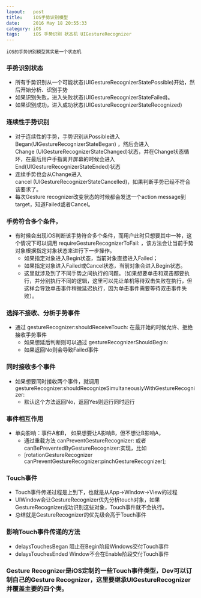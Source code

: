 ```yaml
---
layout:   post
title:    iOS手势识别模型
date:     2016 May 18 20:55:33
category: iOS
tags:     iOS 手势识别 状态机 UIGestureRecognizer
---
```


	iOS的手势识别模型其实是一个状态机

### 手势识别状态

- 所有手势识别从一个可能状态(UIGestureRecognizerStatePossible)开始，然后开始分析、识别手势
- 如果识别失败，进入失败状态(UIGestureRecognizerStateFailed)。
- 如果识别成功，进入成功状态(UIGestureRecognizerStateRecognized)

### 连续性手势识别

- 对于连续性的手势，手势识别从Possible进入Began(UIGestureRecognizerStateBegan) ，然后会进入Change (UIGestureRecognizerStateChanged)状态，并在Change状态循环，在最后用户手指离开屏幕的时候会进入End(UIGestureRecognizerStateEnded)状态
- 连续手势也会从Change进入cancel (UIGestureRecognizerStateCancelled)，如果判断手势已经不符合该要求了。
- 每次Gesture recognizer改变状态的时候都会发送一个action message到target，知道Failed或者Cancel。

### 手势符合多个条件，

- 有时候会出现iOS判断该手势符合多个条件，而用户此时只想要其中一种，这个情况下可以调用 requireGestureRecognizerToFail: ，该方法会让当前手势对象根据指定对象状态来进行下一步操作。
    - 如果指定对象进入Begin状态，当前对象直接进入Failed；
    - 如果指定对象进入Failed或Cancel状态，当前对象会进入Begin状态。
    - 这里就涉及到了不同手势之间执行的问题。（如果想要单击和双击都要执行，并分别执行不同的逻辑，这里可以先让单机等待双击失败在执行，但这样会导致单击事件稍微延迟执行，因为单击事件需要等待双击事件失败）。

### 选择不接收、分析手势事件

- 通过 gestureRecognizer:shouldReceiveTouch: 在最开始的时候允许、拒绝接收手势事件
    - 如果想延后判断则可以通过 gestureRecognizerShouldBegin:
    - 如果返回No则会导致Failed事件

### 同时接收多个事件

- 如果想要同时接收两个事件，就调用gestureRecognizer:shouldRecognizeSimultaneouslyWithGestureRecognizer: 
    - 默认这个方法返回No，返回Yes则运行同时运行

### 事件相互作用

- 单向影响：事件A和B， 如果想要让A影响B，但不想让B影响A，
    - 通过重载方法 canPreventGestureRecognizer: 或者canBePreventedByGestureRecognizer:实现，比如
    - [rotationGestureRecognizer canPreventGestureRecognizer:pinchGestureRecognizer];

### Touch事件

- Touch事件传递过程是上到下，也就是从App->Window->View的过程
- UIWindow会让GestureRecognizer优先分析touch对象，如果GestureRecognizer成功识别这些对象，Touch事件就不会执行。
- 总结就是GestureRecognizer的优先级会高于Touch事件

### 影响Touch事件传递的方法

- delaysTouchesBegan 阻止在Begin阶段Windows交付Touch事件
- delaysTouchesEnded Window不会在Enable阶段交付Touch事件

### Gesture Recognizer是iOS定制的一些Touch事件类型，Dev可以订制自己的Gesture Recognizer，这里要继承UIGestureRecognizer并覆盖主要的四个类。
